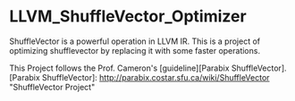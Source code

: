 LLVM_ShuffleVector_Optimizer
============================

ShuffleVector is a powerful operation in LLVM IR. This is a project of optimizing shufflevector by replacing it with some faster operations.

This Project follows the Prof. Cameron's [guideline][Parabix ShuffleVector].
[Parabix ShuffleVector]: http://parabix.costar.sfu.ca/wiki/ShuffleVector "ShuffleVector Project"
